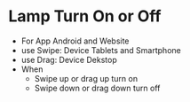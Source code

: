 # Lamp Turn On or Off

- For App Android and Website
- use Swipe: Device Tablets and Smartphone
- use Drag: Device Dekstop
- When
  - Swipe up or drag up turn on
  - Swipe down or drag down turn off
